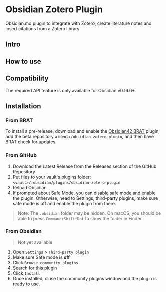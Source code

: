 # Obsidian Zotero Plugin

Obsidian.md plugin to integrate with Zotero, create literature notes and insert citations from a Zotero library.

## Intro

<!-- TODO -->

## How to use

<!-- TODO -->

## Compatibility

The required API feature is only available for Obsidian v0.16.0+.

## Installation

### From BRAT

To install a pre-release, download and enable the [Obsidian42 BRAT](https://github.com/TfTHacker/obsidian42-brat) plugin, add the beta repository `aidenlx/obsidian-zotero-plugin`, and then have BRAT check for updates.

### From GitHub

1. Download the Latest Release from the Releases section of the GitHub Repository
2. Put files to your vault's plugins folder: `<vault>/.obsidian/plugins/obsidian-zotero-plugin`  
3. Reload Obsidian
4. If prompted about Safe Mode, you can disable safe mode and enable the plugin.
Otherwise, head to Settings, third-party plugins, make sure safe mode is off and
enable the plugin from there.

> Note: The `.obsidian` folder may be hidden. On macOS, you should be able to press `Command+Shift+Dot` to show the folder in Finder.

### From Obsidian

> Not yet available

1. Open `Settings` > `Third-party plugin`
2. Make sure Safe mode is **off**
3. Click `Browse community plugins`
4. Search for this plugin
5. Click `Install`
6. Once installed, close the community plugins window and the plugin is ready to use.
